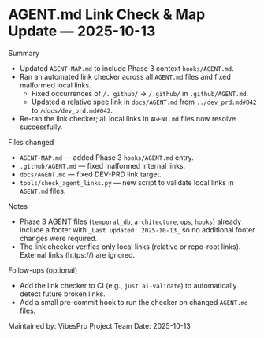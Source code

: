 # AGENT.md Link Check & Map Update — 2025-10-13

Summary

- Updated `AGENT-MAP.md` to include Phase 3 context `hooks/AGENT.md`.
- Ran an automated link checker across all `AGENT.md` files and fixed malformed local links.
  - Fixed occurrences of `/. github/` → `/.github/` in `.github/AGENT.md`.
  - Updated a relative spec link in `docs/AGENT.md` from `../dev_prd.md#042` to `/docs/dev_prd.md#042`.
- Re-ran the link checker; all local links in `AGENT.md` files now resolve successfully.

Files changed

- `AGENT-MAP.md` — added Phase 3 `hooks/AGENT.md` entry.
- `.github/AGENT.md` — fixed malformed internal links.
- `docs/AGENT.md` — fixed DEV-PRD link target.
- `tools/check_agent_links.py` — new script to validate local links in `AGENT.md` files.

Notes

- Phase 3 AGENT files (`temporal_db`, `architecture`, `ops`, `hooks`) already include a footer with `_Last updated: 2025-10-13_` so no additional footer changes were required.
- The link checker verifies only local links (relative or repo-root links). External links (https://) are ignored.

Follow-ups (optional)

- Add the link checker to CI (e.g., `just ai-validate`) to automatically detect future broken links.
- Add a small pre-commit hook to run the checker on changed `AGENT.md` files.

Maintained by: VibesPro Project Team
Date: 2025-10-13
